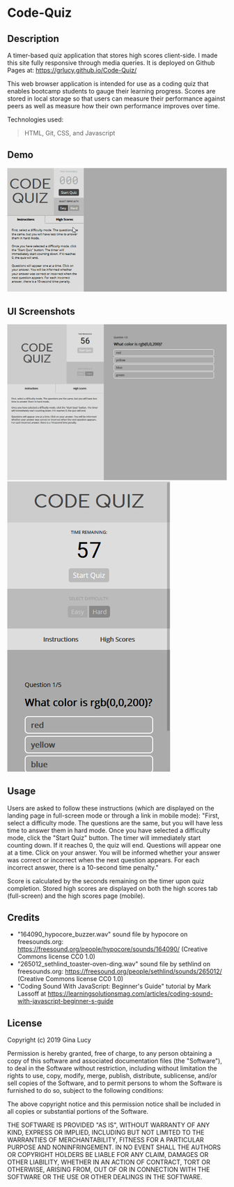 # Code-Quiz

## Description

A timer-based quiz application that stores high scores client-side. I made this site fully responsive through media queries. It is deployed on Github Pages at: https://grlucy.github.io/Code-Quiz/

This web browser application is intended for use as a coding quiz that enables bootcamp students to gauge their learning progress. Scores are stored in local storage so that users can measure their performance against peers as well as measure how their own performance improves over time.

Technologies used:

> HTML, Git, CSS, and Javascript

## Demo

![Code Quiz demo](/assets/screenshots/Code-Quiz-demo.gif)

## UI Screenshots

![Large Screen](/assets/screenshots/Large-screenshot.png)
![Small Screen](/assets/screenshots/Small-screenshot.png)

## Usage

Users are asked to follow these instructions (which are displayed on the landing page in full-screen mode or through a link in mobile mode): "First, select a difficulty mode. The questions are the same, but you will have less time to answer them in hard mode. Once you have selected a difficulty mode, click the "Start Quiz" button. The timer will immediately start counting down. If it reaches 0, the quiz will end. Questions will appear one at a time. Click on your answer. You will be informed whether your answer was correct or incorrect when the next question appears. For each incorrect answer, there is a 10-second time penalty."

Score is calculated by the seconds remaining on the timer upon quiz completion. Stored high scores are displayed on both the high scores tab (full-screen) and the high scores page (mobile).

## Credits

- "164090_hypocore_buzzer.wav" sound file by hypocore on freesounds.org: https://freesound.org/people/hypocore/sounds/164090/ (Creative Commons license CC0 1.0)
- "265012_sethlind_toaster-oven-ding.wav" sound file by sethlind on freesounds.org: https://freesound.org/people/sethlind/sounds/265012/ (Creative Commons license CC0 1.0)
- "Coding Sound With JavaScript: Beginner's Guide" tutorial by Mark Lassoff at https://learningsolutionsmag.com/articles/coding-sound-with-javascript-beginner-s-guide

## License

Copyright (c) 2019 Gina Lucy

Permission is hereby granted, free of charge, to any person obtaining a copy of this software and associated documentation files (the "Software"), to deal in the Software without restriction, including without limitation the rights to use, copy, modify, merge, publish, distribute, sublicense, and/or sell copies of the Software, and to permit persons to whom the Software is furnished to do so, subject to the following conditions:

The above copyright notice and this permission notice shall be included in all copies or substantial portions of the Software.

THE SOFTWARE IS PROVIDED "AS IS", WITHOUT WARRANTY OF ANY KIND, EXPRESS OR IMPLIED, INCLUDING BUT NOT LIMITED TO THE WARRANTIES OF MERCHANTABILITY, FITNESS FOR A PARTICULAR PURPOSE AND NONINFRINGEMENT. IN NO EVENT SHALL THE AUTHORS OR COPYRIGHT HOLDERS BE LIABLE FOR ANY CLAIM, DAMAGES OR OTHER LIABILITY, WHETHER IN AN ACTION OF CONTRACT, TORT OR OTHERWISE, ARISING FROM, OUT OF OR IN CONNECTION WITH THE SOFTWARE OR THE USE OR OTHER DEALINGS IN THE SOFTWARE.
